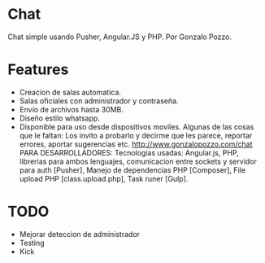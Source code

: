 # Chat

Chat simple usando Pusher, Angular.JS y PHP. Por Gonzalo Pozzo.

# Features

* Creacion de salas automatica.
* Salas oficiales con administrador y contraseña.
* Envío de archivos hasta 30MB.
* Diseño estilo whatsapp.
* Disponible para uso desde dispositivos moviles.
Algunas de las cosas que le faltan:
Los invito a probarlo y decirme que les parece, reportar errores, aportar sugerencias etc.
http://www.gonzalopozzo.com/chat
PARA DESARROLLADORES:
Tecnologias usadas: Angular.js, PHP, librerias para ambos lenguajes, comunicacion entre sockets y servidor para auth [Pusher], Manejo de dependencias PHP [Composer], File upload PHP [class.upload.php], Task runer [Gulp].

# TODO

* Mejorar deteccion de administrador
* Testing
* Kick